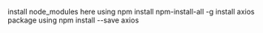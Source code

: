 install node_modules here using npm install npm-install-all -g
install axios package using npm install --save axios

